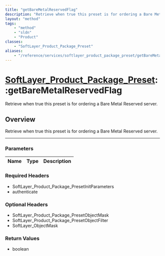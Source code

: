 ```yaml
---
title: "getBareMetalReservedFlag"
description: "Retrieve when true this preset is for ordering a Bare Metal Reserved server."
layout: "method"
tags:
    - "method"
    - "sldn"
    - "Product"
classes:
    - "SoftLayer_Product_Package_Preset"
aliases:
    - "/reference/services/softlayer_product_package_preset/getBareMetalReservedFlag"
---
```

# [SoftLayer_Product_Package_Preset](/reference/services/SoftLayer_Product_Package_Preset)::getBareMetalReservedFlag


Retrieve when true this preset is for ordering a Bare Metal Reserved server.


## Overview 
Retrieve when true this preset is for ordering a Bare Metal Reserved server.

-----

### Parameters 
|Name | Type | Description |
| --- | --- | --- |


### Required Headers
* SoftLayer_Product_Package_PresetInitParameters
* authenticate


### Optional Headers
* SoftLayer_Product_Package_PresetObjectMask
* SoftLayer_Product_Package_PresetObjectFilter
* SoftLayer_ObjectMask

### Return Values
* boolean




